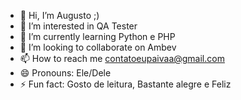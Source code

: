 - 👋 Hi, I’m Augusto ;)
- 👀 I’m interested in QA Tester
- 🌱 I’m currently learning Python e PHP
- 💞️ I’m looking to collaborate on Ambev
- 📫 How to reach me contatoeupaivaa@gmail.com
- 😄 Pronouns: Ele/Dele
- ⚡ Fun fact: Gosto de leitura, Bastante alegre e Feliz

<!---
augustoks/augustoks is a ✨ special ✨ repository because its `README.md` (this file) appears on your GitHub profile.
You can click the Preview link to take a look at your changes.
--->
